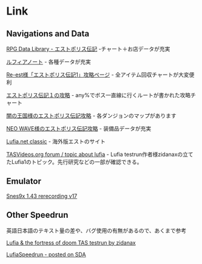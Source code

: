 # Link #

## Navigations and Data ##

[RPG Data Library - エストポリス伝記](http://www.rpgdl.org/sfc/est1.html) -チャート＋お店データが充実

[ルフィアノート](http://lufia.org/estpolis/) - 各種データが充実

[Re-est様「エストポリス伝記1」攻略ページ](http://www8.plala.or.jp/tabito/estpolis/est1/estpolis.html) - 全アイテム回収チャートが大変便利

[エストポリス伝記１の攻略](http://www.f6.dion.ne.jp/~lufia/esut1_kou.htm) - any%でボス一直線に行くルートが書かれた攻略チャート

[闇の王国様のエストポリス伝記攻略](http://www.geocities.co.jp/Playtown/1377/sfc/00/index01.html) - 各ダンジョンのマップがあります

[NEO WAVE様のエストポリス伝記攻略](http://www.geocities.jp/take_it_easy_27j/cap1/epd/top.html) - 装備品データが充実

[Lufia.net classic](http://www.lufia.net/classic/) - 海外版エストのサイト

[TASVideos.org forum / topic about lufia](http://tasvideos.org/forum/viewtopic.php?t=8177) - Lufia testrun作者様zidanaxの立てたLufia1のトピック。先行研究などの一部が確認できる。

## Emulator ##

[Snes9x 1.43 rerecording v17](http://code.google.com/p/snes9x-rr/)

## Other Speedrun ##

英語日本語のテキスト量の差や、バグ使用の有無があるので、あくまで参考

[Lufia & the fortress of doom TAS testrun by zidanax](http://archive.org/details/LufiaAndTheFortressOfDoom_tas_testrun1_zidanax)

[LufiaSpeedrun - posted on SDA](http://speeddemosarchive.com/Lufia.html)